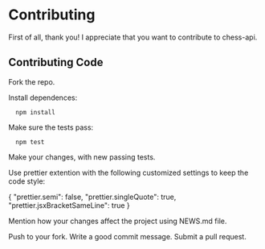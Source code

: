 # Contributing

First of all, thank you! I appreciate that you want to contribute to chess-api.

## Contributing Code

Fork the repo.

Install dependences:

```
  npm install
```

Make sure the tests pass:

```
  npm test
```

Make your changes, with new passing tests. 

Use prettier extention with the following customized settings to keep the code style:

{
  "prettier.semi": false,
    "prettier.singleQuote": true,
    "prettier.jsxBracketSameLine": true
}

Mention how your changes affect the project using NEWS.md file.

Push to your fork. Write a good commit message. Submit a pull request.